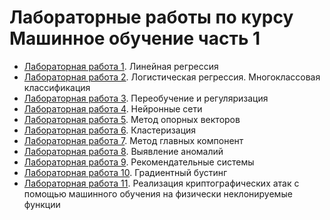 # Лабораторные работы по курсу Машинное обучение часть 1
- [Лабораторная работа 1](/machine_learning/lab1). Линейная регрессия
- [Лабораторная работа 2](/machine_learning/lab2). Логистическая регрессия. Многоклассовая классификация
- [Лабораторная работа 3](/machine_learning/lab3). Переобучение и регуляризация
- [Лабораторная работа 4](/machine_learning/lab4). Нейронные сети
- [Лабораторная работа 5](/machine_learning/lab5). Метод опорных векторов
- [Лабораторная работа 6](/machine_learning/lab6). Кластеризация
- [Лабораторная работа 7](/machine_learning/lab7). Метод главных компонент
- [Лабораторная работа 8](/machine_learning/lab8). Выявление аномалий
- [Лабораторная работа 9](/machine_learning/lab9). Рекомендательные системы
- [Лабораторная работа 10](/machine_learning/lab10). Градиентный бустинг
- [Лабораторная работа 11](/machine_learning/lab11). Реализация криптографических атак с помощью машинного обучения на физически неклонируемые функции